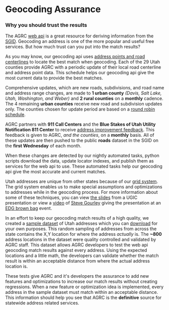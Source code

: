 Geocoding Assurance
===================

### Why you should trust the results

The AGRC [web api](http://api.mapserv.utah.gov) is a great resource for deriving information from the [SGID](http://gis.utah.gov/data). Geocoding an address is one of the more popular and useful free services. But how much trust can you put into the match results?

As you may know, our geocoding api uses [address points and road centerlines](http://api.mapserv.utah.gov/#geocoding) to locate the best match when geocoding. Each of the 29 Utah counties provide AGRC with a periodic update of their local road centerline and address point data. This schedule helps our geocoding api give the most current data to provide the best matches.

Comprehensive updates, which are new roads, subdivisions, and road name and address range changes, are made to **1 urban county** _(Davis, Salt Lake, Utah, Washington, and Weber)_ and **2 rural counties** on a **monthly** cadence. The 4 remaining **urban counties** receive new road and subdivision updates only. The counties chosen for update period are based on a [round robin schedule](https://docs.google.com/spreadsheet/ccc?key=0Aj18jufMWioidENRNDhPb3VtRTFGamJfYzlPal9TNmc&usp=sharing). 

AGRC partners with **911 Call Centers** and the **Blue Stakes of Utah Utility Notification 811 Center** to receive [address improvement feedback](http://gis.utah.gov/utah-sgid-statewide-roads-data-layer-updates-242015/). This feedback is given to AGRC, *and the counties*, on a **monthly** basis. All of these updates are then pushed to the public **roads** dataset in the SGID on the **first Wednesday** of each month.

When these changes are detected by our nightly automated tasks, python scripts download the data, update locator indexes, and publish them as services for the web api to use. These automated tasks help our geocoding api give the most accurate and current matches.

Utah addresses are unique from other states because of our [grid system](http://www.exploreutah.com/GettingAround/Navigating_Utahs_Streets.shtml). The grid system enables us to make special assumptions and optimizations to addresses while in the geocoding process. For more information about some of these techniques, you can view [the slides](http://steveoh.github.io/Presentations/2014/UGIC/#0) from a UGIC presentation or view a [video](https://www.youtube.com/watch?v=BHhQxxXy6bo) of [Steve Gourley](http://twitter.com/steveagrc) giving the presentation at an [EDG brown bag](https://www.youtube.com/user/UtahDTS) event.

In an effort to keep our geocoding match results of a high quality, we created a [sample dataset](https://github.com/agrc/AddressAssurance) of Utah addresses which you can [download](https://github.com/agrc/AddressAssurance/blob/master/GCTestAddresses.gdb.zip?raw=true) for your own purposes. This random sampling of addresses from across the state contains the X,Y location for where the address *actually* is. The **~800** address locations in the dataset were quality controlled and validated by AGRC staff. This dataset allows AGRC developers to test the web api geocoding match results against every address. Using the expected locations and a little math, the developers can validate whether the match result is within an acceptable distance from where the actual address location is.

These tests give AGRC and it's developers the assurance to add new features and optimizations to increase our match results without creating regressions. When a new feature or optimization idea is implemented, every address in the sample dataset must match within an acceptable distance. This information should help you see that AGRC is the **definitive** source for statewide address related services.
